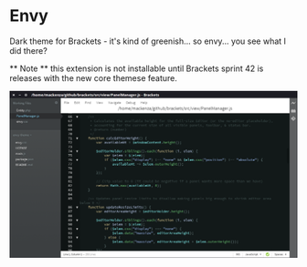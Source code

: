 Envy
=========

Dark theme for Brackets - it's kind of greenish... so envy... you see what I did there?

** Note ** this extension is not installable until Brackets sprint 42 is releases with the new core themese feature.

![envy theme js](https://github.com/Brackets-Themes/Envy/blob/master/envy-screenshot-js.png)
